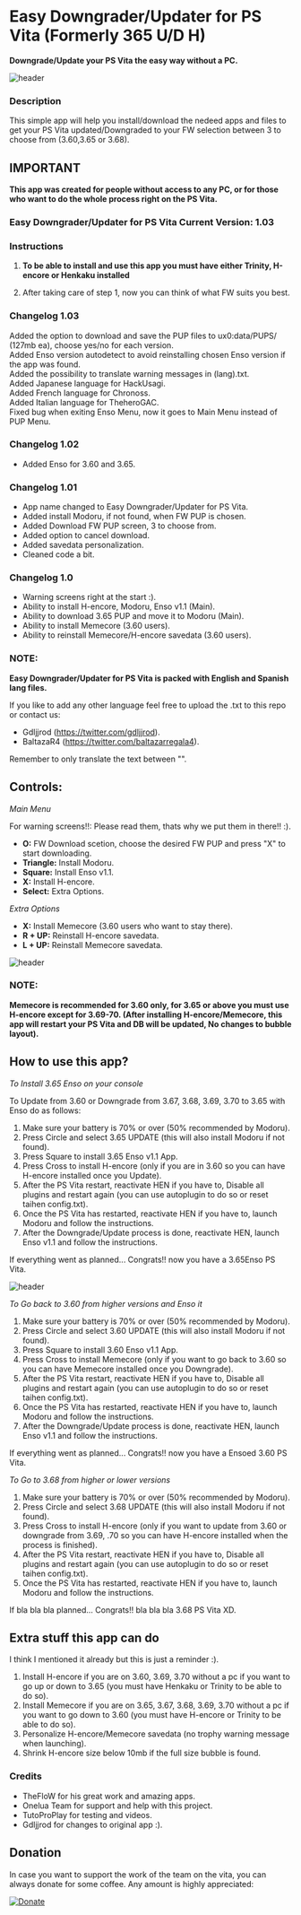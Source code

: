 # Easy Downgrader/Updater for PS Vita (Formerly 365 U/D H)
**Downgrade/Update your PS Vita the easy way without a PC.**

![header](Preview.png)

### Description ###
This simple app will help you install/download the nedeed apps and files to get your PS Vita updated/Downgraded to your FW selection between 3 to choose from (3.60,3.65 or 3.68).

## IMPORTANT ##
**This app was created for people without access to any PC, or for those who want to do the whole process right on the PS Vita.**

### Easy Downgrader/Updater for PS Vita Current Version: 1.03 ###


### Instructions ###
1. **To be able to install and use this app you must have either Trinity, H-encore or Henkaku installed**

2. After taking care of step 1, now you can think of what FW suits you best.

### Changelog 1.03 ###
Added the option to download and save the PUP files to ux0:data/PUPS/ (127mb ea), choose yes/no for each version.<br>
Added Enso version autodetect to avoid reinstalling chosen Enso version if the app was found.<br>
Added the possibility to translate warning messages in (lang).txt.<br>
Added Japanese language for HackUsagi.<br>
Added French language for Chronoss.<br>
Added Italian language for TheheroGAC.<br>
Fixed bug when exiting Enso Menu, now it goes to Main Menu instead of PUP Menu.<br>

### Changelog 1.02 ###
- Added Enso for 3.60 and 3.65.<br>

### Changelog 1.01 ###

- App name changed to Easy Downgrader/Updater for PS Vita.<br>
- Added install Modoru, if not found, when FW PUP is chosen.<br>
- Added Download FW PUP screen, 3 to choose from.<br>
- Added option to cancel download.<br>
- Added savedata personalization.<br>
- Cleaned code a bit.<br>

### Changelog 1.0 ###
- Warning screens right at the start :).<br>
- Ability to install H-encore, Modoru, Enso v1.1 (Main).<br>
- Ability to download 3.65 PUP and move it to Modoru (Main).<br>
- Ability to install Memecore (3.60 users).<br>
- Ability to reinstall Memecore/H-encore savedata (3.60 users).<br>

### NOTE: ###

**Easy Downgrader/Updater for PS Vita is packed with English and Spanish lang files.**

If you like to add any other language feel free to upload the .txt to this repo or contact us:

- Gdljjrod (https://twitter.com/gdljjrod).
- BaltazaR4 (https://twitter.com/baltazarregala4).

Remember to only translate the text between "".

## Controls:  ##

*Main Menu*

For warning screens!!: Please read them, thats why we put them in there!! :).

- **O:** FW Download scetion, choose the desired FW PUP and press "X" to start downloading.<br>
- **Triangle:** Install Modoru.<br>
- **Square:** Install Enso v1.1.<br>
- **X:** Install H-encore.<br>
- **Select:** Extra Options.<br>

*Extra Options*

- **X:** Install Memecore (3.60 users who want to stay there).<br>
- **R + UP:** Reinstall H-encore savedata.<br>
- **L + UP:** Reinstall Memecore savedata.<br>

![header](ExtraSettings.png)

### NOTE: ###
**Memecore is recommended for 3.60 only, for 3.65 or above you must use H-encore except for 3.69-70.
(After installing H-encore/Memecore, this app will restart your PS Vita and DB will be updated, No changes to bubble layout).**

## How to use this app? ##

*To Install 3.65 Enso on your console*

To Update from 3.60 or Downgrade from 3.67, 3.68, 3.69, 3.70 to 3.65 with Enso do as follows:<br>
1. Make sure your battery is 70% or over (50% recommended by Modoru).<br>
2. Press Circle and select 3.65 UPDATE (this will also install Modoru if not found).<br>
3. Press Square to install 3.65 Enso v1.1 App.<br>
4. Press Cross to install H-encore (only if you are in 3.60 so you can have H-encore installed once you Update).<br>
5. After the PS Vita restart, reactivate HEN if you have to, Disable all plugins and restart again (you can use autoplugin to do so or reset taihen config.txt).<br>
6. Once the PS Vita has restarted, reactivate HEN if you have to, launch Modoru and follow the instructions.<br>
7. After the Downgrade/Update process is done, reactivate HEN, launch Enso v1.1 and follow the instructions.<br>

If everything went as planned... Congrats!! now you have a 3.65Enso PS Vita.

![header](PreviewsImgs.png)

*To Go back to 3.60 from higher versions and Enso it*

1. Make sure your battery is 70% or over (50% recommended by Modoru).<br>
2. Press Circle and select 3.60 UPDATE (this will also install Modoru if not found).<br>
3. Press Square to install 3.60 Enso v1.1 App.<br>
4. Press Cross to install Memecore (only if you want to go back to 3.60 so you can have Memecore installed once you Downgrade).<br>
5. After the PS Vita restart, reactivate HEN if you have to, Disable all plugins and restart again (you can use autoplugin to do so or reset taihen config.txt).<br>
6. Once the PS Vita has restarted, reactivate HEN if you have to, launch Modoru and follow the instructions.<br>
7. After the Downgrade/Update process is done, reactivate HEN, launch Enso v1.1 and follow the instructions.<br>

If everything went as planned... Congrats!! now you have a Ensoed 3.60 PS Vita.

*To Go to 3.68 from higher or lower versions*

1. Make sure your battery is 70% or over (50% recommended by Modoru).<br>
2. Press Circle and select 3.68 UPDATE (this will also install Modoru if not found).<br>
3. Press Cross to install H-encore (only if you want to update from 3.60 or downgrade from 3.69, .70 so you can have H-encore installed when the process is finished).<br>
4. After the PS Vita restart, reactivate HEN if you have to, Disable all plugins and restart again (you can use autoplugin to do so or reset taihen config.txt).<br>
5. Once the PS Vita has restarted, reactivate HEN if you have to, launch Modoru and follow the instructions.<br>

If bla bla bla planned... Congrats!! bla bla bla 3.68 PS Vita XD.

## Extra stuff this app can do ##

I think I mentioned it already but this is just a reminder :).<br>
1. Install H-encore if you are on 3.60, 3.69, 3.70 without a pc if you want to go up or down to 3.65 (you must have Henkaku or Trinity to be able to do so).<br>
2. Install Memecore if you are on 3.65, 3.67, 3.68, 3.69, 3.70 without a pc if you want to go down to 3.60 (you must have H-encore or Trinity to be able to do so).<br>
3. Personalize H-encore/Memecore savedata (no trophy warning message when launching).<br>
4. Shrink H-encore size below 10mb if the full size bubble is found.<br>

### Credits ###
- TheFloW for his great work and amazing apps.
- Onelua Team for support and help with this project.
- TutoProPlay for testing and videos.
- Gdljjrod for changes to original app :).

## Donation ##
In case you want to support the work of the team on the vita, you can always donate for some coffee. Any amount is highly appreciated:

[![Donate](https://www.paypalobjects.com/en_US/i/btn/btn_donateCC_LG.gif)](https://www.paypal.com/cgi-bin/webscr?cmd=_donations&business=YHZ5XBWEXP8ZY&lc=MX&item_name=ONElua%20Team%20Projects&item_number=AdrenalineBubbleManager&currency_code=USD&bn=PP%2dDonationsBF%3abtn_donateCC_LG%2egif%3aNonHosted)
